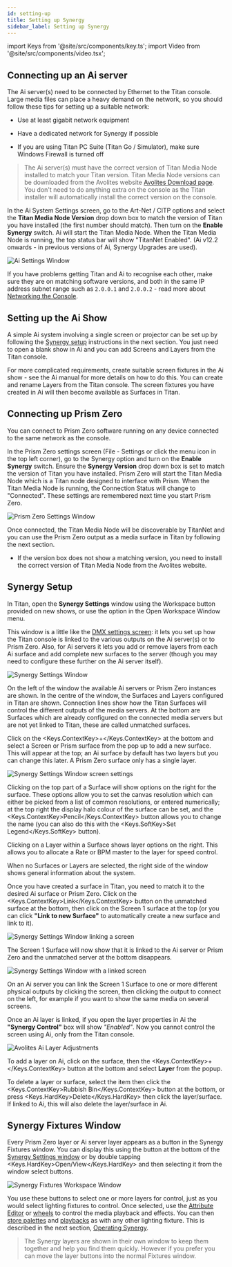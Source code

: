 ```yaml
---
id: setting-up
title: Setting up Synergy
sidebar_label: Setting up Synergy
---
```


import Keys from '@site/src/components/key.ts';
import Video from '@site/src/components/video.tsx';

## Connecting up an Ai server

The Ai server(s) need to be connected by Ethernet to the Titan console.
Large media
files can place a heavy demand on the network, so you should follow
these tips for setting up a suitable network:

-   Use at least gigabit network equipment

-   Have a dedicated network for Synergy if possible

-   If you are using Titan PC Suite (Titan Go / Simulator), make sure Windows Firewall is turned
    off

> The Ai server(s) must have the correct version of Titan Media Node installed to match your Titan version. Titan Media Node versions can be downloaded from the Avolites website 
[Avolites Download page](https://www.avolites.com/software/latest-version). You don't need to do anything extra on the console as the Titan installer will automatically install the correct version on the console. 

In the Ai System Settings screen, go to the Art-Net / CITP options and select the **Titan Media Node Version** drop down box to match the version of Titan you have installed (the first number should match). Then turn on the **Enable Synergy** switch. Ai will start the Titan Media Node. When the Titan Media Node is running, the top status bar will show "TitanNet Enabled".  (Ai v12.2 onwards - in previous versions of Ai, Synergy Upgrades are used).

![Ai Settings Window](/docs/images/Ai-Titan-Media-Node.png)

If you have problems getting Titan and Ai to recognise each other, make
sure they are on matching software versions, and both in the same IP
address subnet range such as `2.0.0.1` and `2.0.0.2` - read more about [Networking the Console](../networking.md).

## Setting up the Ai Show

A simple Ai system involving a single screen or projector can be set up
by following the [Synergy setup](#synergy-setup) instructions in the next section. You
just need to open a blank show in Ai and you can add Screens and Layers
from the Titan console.

For more complicated requirements, create suitable screen fixtures in
the Ai show - see the Ai manual for more details on how to do this. You
can create and rename Layers from the Titan console. The screen fixtures
you have created in Ai will then become available as Surfaces in Titan.

## Connecting up Prism Zero 

You can connect to Prism Zero software running on any device connected to the same network as the console. 

In the Prism Zero settings screen (File - Settings or click the menu icon in the top left corner), go to the Synergy option and turn on the **Enable Synergy** switch. Ensure the **Synergy Version** drop down box is set to match the version of Titan you have installed. Prism Zero will start the Titan Media Node which is a Titan node designed to interface with Prism. When the Titan Media Node is running, the Connection Status will change to "Connected". These settings are remembered next time you start Prism Zero.

![Prism Zero Settings Window](/docs/images/prism-zero.png)

Once connected, the Titan Media Node will be discoverable by TitanNet and you can use the Prism Zero output as a media surface in Titan by following the next section.

-   If the version box does not show a matching version, you need to install the correct version of Titan Media Node from the Avolites website.

## Synergy Setup

In Titan, open the **Synergy Settings** window using the Workspace button
provided on new shows, or use the option in the Open Workspace Window
menu.

This window is a little like the [DMX settings screen](../system-settings/the-system-menu.md#dmx-settings): it lets you set up
how the Titan console is linked to the various outputs on the Ai
server(s) or to Prism Zero. Also, for Ai servers it lets you add or remove layers from each Ai surface
and add complete new surfaces to the server (though you may need to
configure these further on the Ai server itself).

![Synergy Settings Window](/docs/images/Synergy-Settings-Window-v15.jpg)

On the left of the window the available Ai
servers or Prism Zero instances are shown. In the centre of the window, the Surfaces and Layers
configured in Titan are shown. Connection lines show how the Titan
Surfaces will control the different outputs of the media servers. At the
bottom are Surfaces which are already configured on the connected media servers but are not yet
linked to Titan, these are called unmatched surfaces.

Click on the <Keys.ContextKey>+</Keys.ContextKey> at the bottom and select a Screen or Prism surface from the pop up to add a
new surface. This will appear at the top; an Ai surface by default has two layers
but you can change this later. A Prism Zero surface only has a single layer.

![Synergy Settings Window screen settings](/docs/images/Synergy-Settings-Window-screen-settings-v15.jpg)

Clicking on the top part of a Surface will
show options on the right for the surface. These options allow you to
set the canvas resolution which can either be picked from a list of
common resolutions, or entered numerically; at the top right the display
halo colour of the surface can be set, and the <Keys.ContextKey>Pencil</Keys.ContextKey> button allows you
to change the name (you can also do this with the <Keys.SoftKey>Set Legend</Keys.SoftKey>
button).

Clicking on a Layer within a Surface shows layer options on the right.
This allows you to allocate a Rate or BPM master to the layer for speed
control.

When no Surfaces or Layers are selected, the right side of the window
shows general information about the system. 

Once you have created a surface in Titan, you need to match it to the desired Ai
surface or Prism Zero. Click on the <Keys.ContextKey>Link</Keys.ContextKey> button on the unmatched surface at the
bottom, then click on the Screen 1 surface at the top (or you can click
**"Link to new Surface"** to automatically create a new surface and link to
it).

![Synergy Settings Window linking a screen](/docs/images/Synergy-Settings-Window-linking-a-screen-v15.jpg)

The Screen 1 Surface will now show that it is linked to the Ai server or Prism Zero and the unmatched server at the bottom disappears.

![Synergy Settings Window with a linked screen](/docs/images/Synergy-Settings-Window-with-a-linked-screen-v15.jpg)

On an Ai server you can link the Screen 1 Surface to one or more different physical
outputs by clicking the screen, then clicking the
output to connect on the left, for example if you want to show the same
media on several screens.

Once an Ai layer is linked, if you open the layer properties in Ai the
**"Synergy Control"** box will show *"Enabled"*. Now you cannot control the
screen using Ai, only from the Titan console.

![Avolites Ai Layer Adjustments](/docs/images/Avolites-Ai-Layer-Adjustments.png)

To add a layer on Ai, click on the surface, then the <Keys.ContextKey>+</Keys.ContextKey> button at the bottom
and select **Layer** from the popup.

To delete a layer or surface, select the item then click the <Keys.ContextKey>Rubbish Bin</Keys.ContextKey>
button at the bottom, or press <Keys.HardKey>Delete</Keys.HardKey> then click the layer/surface. If
linked to Ai, this will also delete the layer/surface in Ai.

## Synergy Fixtures Window

Every Prism Zero layer or Ai server layer appears as a button in the Synergy Fixtures
window. You can display this using the button at the bottom of the
[Synergy Settings window](#synergy-setup) or by double tapping <Keys.HardKey>Open/View</Keys.HardKey>
and then selecting it from the window select buttons.

![Synergy Fixtures Workspace Window](/docs/images/Synergy-Fixtures-Workspace-Window.png)

You use these buttons to select one or more layers for control, just as
you would select lighting fixtures to control. Once selected, use the
[Attribute Editor](operating-synergy.md#attribute-editor-for-controlling-ai-layers) or [wheels](../controlling-fixtures/changing-fixture-attributes.md#changing-attributes-using-the-wheels) to control the media playback and effects. You can then [store palettes](../palettes/creating-palettes.md) and [playbacks](../cues/creating-a-cue.md#creating-a-cue) as with any
other lighting fixture. This is described in the next section, [Operating Synergy](operating-synergy.md).

> The Synergy layers are shown in their own window to keep them
together and help you find them quickly. However if you prefer you
can move the layer buttons into the normal Fixtures window.
